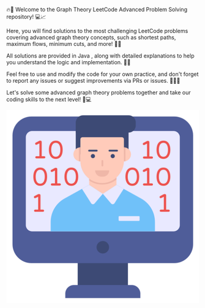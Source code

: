 🔥🚀 Welcome to the Graph Theory LeetCode Advanced Problem Solving repository! 💻📈

Here, you will find solutions to the most challenging LeetCode problems covering advanced graph theory concepts, such as shortest paths, maximum flows, minimum cuts, and more! 🤖💡

All solutions are provided in Java , along with detailed explanations to help you understand the logic and implementation. 💪📝

Feel free to use and modify the code for your own practice, and don't forget to report any issues or suggest improvements via PRs or issues. 🤝👨‍💻

Let's solve some advanced graph theory problems together and take our coding skills to the next level! 🎉💻


![alt text](programmer.png)
